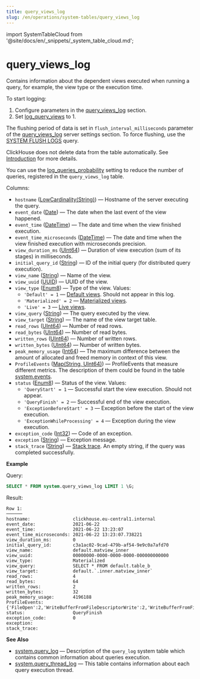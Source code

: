 ```yaml
---
title: query_views_log
slug: /en/operations/system-tables/query_views_log
---
```

import SystemTableCloud from '@site/docs/en/_snippets/_system_table_cloud.md';

# query_views_log

<SystemTableCloud/>

Contains information about the dependent views executed when running a query, for example, the view type or the execution time.

To start logging:

1. Configure parameters in the [query_views_log](../../operations/server-configuration-parameters/settings.md#query_views_log) section.
2. Set [log_query_views](../../operations/settings/settings.md#log-query-views) to 1.

The flushing period of data is set in `flush_interval_milliseconds` parameter of the [query_views_log](../../operations/server-configuration-parameters/settings.md#query_views_log) server settings section. To force flushing, use the [SYSTEM FLUSH LOGS](../../sql-reference/statements/system.md#query_language-system-flush_logs) query.

ClickHouse does not delete data from the table automatically. See [Introduction](../../operations/system-tables/index.md#system-tables-introduction) for more details.

You can use the [log_queries_probability](../../operations/settings/settings.md#log-queries-probability) setting to reduce the number of queries, registered in the `query_views_log` table.

Columns:

- `hostname` ([LowCardinality(String)](../../sql-reference/data-types/string.md)) — Hostname of the server executing the query.
- `event_date` ([Date](../../sql-reference/data-types/date.md)) — The date when the last event of the view happened.
- `event_time` ([DateTime](../../sql-reference/data-types/datetime.md)) — The date and time when the view finished execution.
- `event_time_microseconds` ([DateTime](../../sql-reference/data-types/datetime.md)) — The date and time when the view finished execution with microseconds precision.
- `view_duration_ms` ([UInt64](../../sql-reference/data-types/int-uint.md#uint-ranges)) — Duration of view execution (sum of its stages) in milliseconds.
- `initial_query_id` ([String](../../sql-reference/data-types/string.md)) — ID of the initial query (for distributed query execution).
- `view_name` ([String](../../sql-reference/data-types/string.md)) — Name of the view.
- `view_uuid` ([UUID](../../sql-reference/data-types/uuid.md)) — UUID of the view.
- `view_type` ([Enum8](../../sql-reference/data-types/enum.md)) — Type of the view. Values:
    - `'Default' = 1` — [Default views](../../sql-reference/statements/create/view.md#normal). Should not appear in this log.
    - `'Materialized' = 2` — [Materialized views](../../sql-reference/statements/create/view.md#materialized).
    - `'Live' = 3` — [Live views](../../sql-reference/statements/create/view.md#live-view).
- `view_query` ([String](../../sql-reference/data-types/string.md)) — The query executed by the view.
- `view_target` ([String](../../sql-reference/data-types/string.md)) — The name of the view target table.
- `read_rows` ([UInt64](../../sql-reference/data-types/int-uint.md#uint-ranges)) — Number of read rows.
- `read_bytes` ([UInt64](../../sql-reference/data-types/int-uint.md#uint-ranges)) — Number of read bytes.
- `written_rows` ([UInt64](../../sql-reference/data-types/int-uint.md#uint-ranges)) — Number of written rows.
- `written_bytes` ([UInt64](../../sql-reference/data-types/int-uint.md#uint-ranges)) — Number of written bytes.
- `peak_memory_usage` ([Int64](../../sql-reference/data-types/int-uint.md)) — The maximum difference between the amount of allocated and freed memory in context of this view.
- `ProfileEvents` ([Map(String, UInt64)](../../sql-reference/data-types/array.md)) — ProfileEvents that measure different metrics. The description of them could be found in the table [system.events](../../operations/system-tables/events.md#system_tables-events).
- `status` ([Enum8](../../sql-reference/data-types/enum.md)) — Status of the view. Values:
    - `'QueryStart' = 1` — Successful start the view execution. Should not appear.
    - `'QueryFinish' = 2` — Successful end of the view execution.
    - `'ExceptionBeforeStart' = 3` — Exception before the start of the view execution.
    - `'ExceptionWhileProcessing' = 4` — Exception during the view execution.
- `exception_code` ([Int32](../../sql-reference/data-types/int-uint.md)) — Code of an exception.
- `exception` ([String](../../sql-reference/data-types/string.md)) — Exception message.
- `stack_trace` ([String](../../sql-reference/data-types/string.md)) — [Stack trace](https://en.wikipedia.org/wiki/Stack_trace). An empty string, if the query was completed successfully.

**Example**

Query:

``` sql
SELECT * FROM system.query_views_log LIMIT 1 \G;
```

Result:

``` text
Row 1:
──────
hostname:                clickhouse.eu-central1.internal
event_date:              2021-06-22
event_time:              2021-06-22 13:23:07
event_time_microseconds: 2021-06-22 13:23:07.738221
view_duration_ms:        0
initial_query_id:        c3a1ac02-9cad-479b-af54-9e9c0a7afd70
view_name:               default.matview_inner
view_uuid:               00000000-0000-0000-0000-000000000000
view_type:               Materialized
view_query:              SELECT * FROM default.table_b
view_target:             default.`.inner.matview_inner`
read_rows:               4
read_bytes:              64
written_rows:            2
written_bytes:           32
peak_memory_usage:       4196188
ProfileEvents:           {'FileOpen':2,'WriteBufferFromFileDescriptorWrite':2,'WriteBufferFromFileDescriptorWriteBytes':187,'IOBufferAllocs':3,'IOBufferAllocBytes':3145773,'FunctionExecute':3,'DiskWriteElapsedMicroseconds':13,'InsertedRows':2,'InsertedBytes':16,'SelectedRows':4,'SelectedBytes':48,'ContextLock':16,'RWLockAcquiredReadLocks':1,'RealTimeMicroseconds':698,'SoftPageFaults':4,'OSReadChars':463}
status:                  QueryFinish
exception_code:          0
exception:
stack_trace:
```

**See Also**

- [system.query_log](../../operations/system-tables/query_log.md#system_tables-query_log) — Description of the `query_log` system table which contains common information about queries execution.
- [system.query_thread_log](../../operations/system-tables/query_thread_log.md#system_tables-query_thread_log) — This table contains information about each query execution thread.
